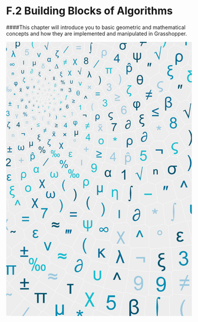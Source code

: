 # F.2 Building Blocks of Algorithms

####This chapter will introduce you to basic geometric and mathematical concepts and how they are implemented and manipulated in Grasshopper.

![Building Blocks of Algorithms](images/f2/f2_001.png)
